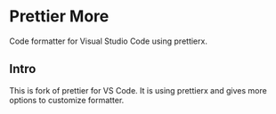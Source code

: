 # Prettier More
Code formatter for Visual Studio Code using prettierx.

## Intro

This is fork of prettier for VS Code. It is using prettierx and gives more options to customize formatter.

